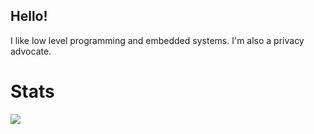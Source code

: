 ## Hello!

I like low level programming and embedded systems. I'm also a privacy advocate.


# Stats
<a href="https://github.com/luminite0?tab=repositories">
  <img align="center" src="https://github-readme-stats.vercel.app/api/top-langs/?username=luminite0&theme=algolia&layout=compact&langs_count=8&card_width=400">
</a>
